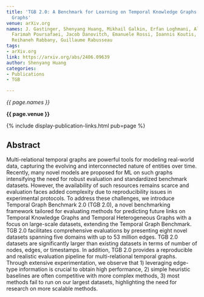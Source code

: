```yaml
---
title: 'TGB 2.0: A Benchmark for Learning on Temporal Knowledge Graphs and Heterogeneous
  Graphs'
venue: arXiv.org
names: J. Gastinger, Shenyang Huang, Mikhail Galkin, Erfan Loghmani, Alipanah Parviz,
  Farimah Poursafaei, Jacob Danovitch, Emanuele Rossi, Ioannis Koutis, Heiner Stuckenschmidt,
  Reihaneh Rabbany, Guillaume Rabusseau
tags:
- arXiv.org
link: https://arxiv.org/abs/2406.09639
author: Shenyang Huang
categories: 
- Publications
- TGB

---
```


*{{ page.names }}*

**{{ page.venue }}**

{% include display-publication-links.html pub=page %}

## Abstract

Multi-relational temporal graphs are powerful tools for modeling real-world data, capturing the evolving and interconnected nature of entities over time. Recently, many novel models are proposed for ML on such graphs intensifying the need for robust evaluation and standardized benchmark datasets. However, the availability of such resources remains scarce and evaluation faces added complexity due to reproducibility issues in experimental protocols. To address these challenges, we introduce Temporal Graph Benchmark 2.0 (TGB 2.0), a novel benchmarking framework tailored for evaluating methods for predicting future links on Temporal Knowledge Graphs and Temporal Heterogeneous Graphs with a focus on large-scale datasets, extending the Temporal Graph Benchmark. TGB 2.0 facilitates comprehensive evaluations by presenting eight novel datasets spanning five domains with up to 53 million edges. TGB 2.0 datasets are significantly larger than existing datasets in terms of number of nodes, edges, or timestamps. In addition, TGB 2.0 provides a reproducible and realistic evaluation pipeline for multi-relational temporal graphs. Through extensive experimentation, we observe that 1) leveraging edge-type information is crucial to obtain high performance, 2) simple heuristic baselines are often competitive with more complex methods, 3) most methods fail to run on our largest datasets, highlighting the need for research on more scalable methods.